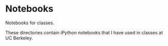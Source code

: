 # Notebooks
Notebooks for classes.

These directories contain iPython notebooks that I have used
in classes at UC Berkeley.
